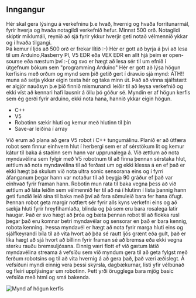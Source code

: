 ## Inngangur
Hér skal gera lýsingu á verkefninu þ.e hvað,  hvernig og  hvaða forritunarmál, fyrir hverja og hvaða notagildi verkefnið hefur. 
Minnst 500 orð. Notagildi skiptir miklumáli, reynið að sjá fyrir ykkur hverjir geti notað vélmennið ykkar og í hvaða tilgangi.  
Þá kemur í ljós að 500 orð er frekar lítið :-) Hér er gott að byrja á því að lesa til um Arduino,Rasberry PI, V5 EDR eða VEX EDR en allt hjá þeim er open-sourse eða næstum því :-(
og svo er hægt að lesa sér til um efnið í útgefnum bókum sem "programming Arduino" Hér er gott að lýsa högun kerfisins með orðum og
mynd sem þið getið gert í draw.io sjá mynd:  ATH!! muna að setja ykkar eigin texta hér og taka minn út. Það að vinna sjálfstætt er algjör nauðsyn þ.e þið finnið mismunandi leiðir til að leysa verkefnið og ekki víst að kennari hafi lausnir á öllu þó góður sé.
Myndin er af högun kerfis sem ég gerði fyrir arduino, ekki nota hana, hannið ykkar eigin högun.

- C++
- V5
- Robotinn sækir hluti og kemur með hlutinn til þín
- Save-ar leiðina í array

Við erum að plana að gera V5 robot í C++ tungumálinu. Planið er að útfæra robot sem finnur einhvern hlut í herbergi sem er af sérstökum lit og kemur kátur til baka á staðinn sem hann var upprunalega á. Við ættlum að nota myndavélina sem fylgir með V5 robotnum til að finna þennan sérstaka hlut, ættlum að nota myndavélina til að ferðast um og ekki klessa á en ef það er ekki hægt þá skulum við nota ultra sonic sensorana eins og í fyrri áfanganum þegar hann var notaður til að beygja 90 gráður ef það var einhvað fyrir framan hann. Robotin mun rata til baka vegna þess að við ættlum að láta leiðin sem vélmennið fer til að ná í hlutinn í lista þannig hann geti fundið leið sína til baka með því að fara sömuleið bara fer hana öfugt. Þennan robot geta margir notfært sér fyrir alls kyns verkefni eins og að sækja hluti fyrir hreyfihamlaða, blinda og þá sem eru bara rosalega latir haugar. Það er svo hægt að þróa og bæta þennan robot til að flokka rusl þegar það eru komnar betri myndavélar og sensorar en það er bara kennig, robota kenning. Þessa myndavél er hægt að nota fyrir marga hluti eins og sjálfkeyrandi bíla til að vita hvort að þða sé rautt ljós grænt eða gult, það er líka hægt að sjá hvort að bíllinn fyrir framan sé að bremsa eða ekki vegna sterku rauðu bremsuljósana. Einnig væri flott ef við gætum látið myndavélina streama á vefsíðu sem við myndum gera til að geta fylgst með ferðum robotsins og til að vita hvernig á að gera það, það væri æðislegt. Á vefsíðuni myndi einnig vera þessi skýrsla, dagbækurnar, listi yfir vélbúnað og fleiri upplýsingar um robotinn. Þett yrði örugglega bara mjög basic vefsíða með html og smá bakenda.

![Mynd af högun kerfis](https://github.com/eirben/rob2b3u/blob/master/skyrsla/img/system.png)

